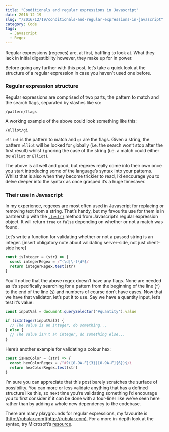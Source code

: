 ```yaml
---
title: "Conditionals and regular expressions in Javascript"
date: 2016-12-19
slug: "/2016/12/19/conditionals-and-regular-expressions-in-javascript"
category: Code
tags:
  - Javascript
  - Regex
---
```


Regular expressions (regexes) are, at first, baffling to look at. What they lack in initial digestibility however, they make up for in power.

Before going any further with this post, let’s take a quick look at the structure of a regular expression in case you haven’t used one before.

### Regular expression structure

Regular expressions are comprised of two parts, the pattern to match and the search flags, separated by slashes like so:

```
/pattern/flags
```

A working example of the above could look something like this:

```
/elliot/gi
```

`elliot` is the pattern to match and `gi` are the flags. Given a string, the pattern `elliot` will be looked for `g`lobally (i.e. the search won’t stop after the first result) whilst `i`gnoring the case of the string (i.e. a match could either be `elliot` or `Elliot`).

The above is all well and good, but regexes really come into their own once you start introducing some of the language’s syntax into your patterns. Whilst that is also when they become trickier to read, I’d encourage you to delve deeper into the syntax as once grasped it’s a huge timesaver.

### Their use in Javascript

In my experience, regexes are most often used in Javascript for replacing or removing text from a string. That’s handy, but my favourite use for them is in partnership with the [`.test()`](https://developer.mozilla.org/en-US/docs/Web/JavaScript/Reference/Global_Objects/RegExp/test) method from Javascript’s regular expression object. It will return `true` or `false` depending on whether or not a match was found.

Let’s write a function for validating whether or not a passed string is an integer. [insert obligatory note about validating server-side, not just client-side here]

```js
const isInteger = (str) => {
  const integerRegex = /^(\d|\-)\d*$/
  return integerRegex.test(str)
}
```

You’ll notice that the above regex doesn’t have any flags. None are needed as it’s specifically searching for a pattern from the beginning of the line (`^`) to the end of the line (`$`) and numbers of course don’t have cases. Now that we have that validator, let’s put it to use. Say we have a quantity input, let’s test it’s value:

```js
const inputVal = document.querySelector('#quantity').value

if (isInteger(inputVal)) {
  // The value is an integer, do something...
} else {
  // The value isn't an integer, do something else...
}
```

Here’s another example for validating a colour hex:

```js
const isHexColor = (str) => {
  const hexColorRegex = /^#?([0-9A-F]{3}|[0-9A-F]{6})$/i
  return hexColorRegex.test(str)
}
```

I’m sure you can appreciate that this post barely scratches the surface of possibility. You can more or less validate anything that has a defined structure like this, so next time you’re validating something I’d encourage you to first consider if it can be done with a four-liner like we’ve seen here rather than by adding a whole new dependency to the codebase.

There are many playgrounds for regular expressions, my favourite is [http://rubular.com](http://rubular.com). For a more in-depth look at the syntax, try Microsoft’s [resource](https://msdn.microsoft.com/en-us/library/ae5bf541(v=vs.100).aspx).


